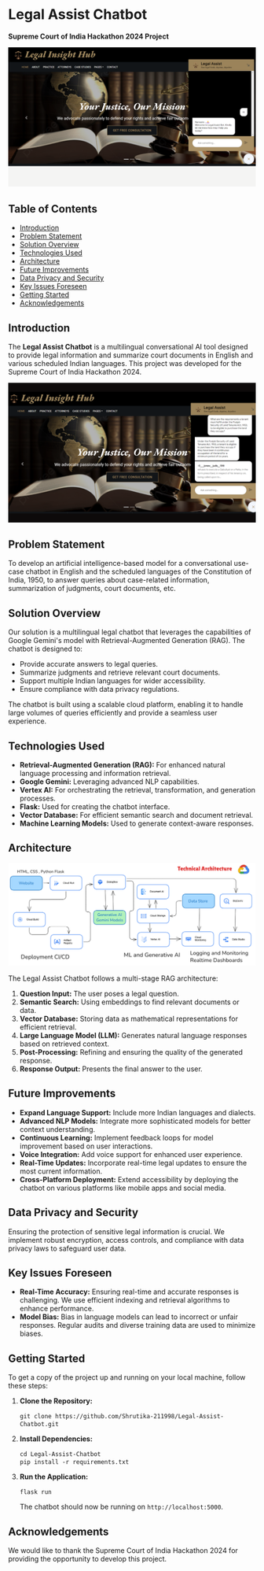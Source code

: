 
# Legal Assist Chatbot

**Supreme Court of India Hackathon 2024 Project**

![Architecture](./Images/home.png)

## Table of Contents

- [Introduction](#introduction)
- [Problem Statement](#problem-statement)
- [Solution Overview](#solution-overview)
- [Technologies Used](#technologies-used)
- [Architecture](#architecture)
- [Future Improvements](#future-improvements)
- [Data Privacy and Security](#data-privacy-and-security)
- [Key Issues Foreseen](#key-issues-foreseen)
- [Getting Started](#getting-started)
- [Acknowledgements](#acknowledgements)

## Introduction

The **Legal Assist Chatbot** is a multilingual conversational AI tool designed to provide legal information and summarize court documents in English and various scheduled Indian languages. This project was developed for the Supreme Court of India Hackathon 2024.


![Architecture](./Images/Legal.png)
## Problem Statement

To develop an artificial intelligence-based model for a conversational use-case chatbot in English and the scheduled languages of the Constitution of India, 1950, to answer queries about case-related information, summarization of judgments, court documents, etc.

## Solution Overview

Our solution is a multilingual legal chatbot that leverages the capabilities of Google Gemini's model with Retrieval-Augmented Generation (RAG). The chatbot is designed to:
- Provide accurate answers to legal queries.
- Summarize judgments and retrieve relevant court documents.
- Support multiple Indian languages for wider accessibility.
- Ensure compliance with data privacy regulations.

The chatbot is built using a scalable cloud platform, enabling it to handle large volumes of queries efficiently and provide a seamless user experience.

## Technologies Used

- **Retrieval-Augmented Generation (RAG):** For enhanced natural language processing and information retrieval.
- **Google Gemini:** Leveraging advanced NLP capabilities.
- **Vertex AI:** For orchestrating the retrieval, transformation, and generation processes.
- **Flask:** Used for creating the chatbot interface.
- **Vector Database:** For efficient semantic search and document retrieval.
- **Machine Learning Models:** Used to generate context-aware responses.

## Architecture

![Architecture](./Images/Architecture.png)

The Legal Assist Chatbot follows a multi-stage RAG architecture:
1. **Question Input:** The user poses a legal question.
2. **Semantic Search:** Using embeddings to find relevant documents or data.
3. **Vector Database:** Storing data as mathematical representations for efficient retrieval.
4. **Large Language Model (LLM):** Generates natural language responses based on retrieved context.
5. **Post-Processing:** Refining and ensuring the quality of the generated response.
6. **Response Output:** Presents the final answer to the user.

## Future Improvements

- **Expand Language Support:** Include more Indian languages and dialects.
- **Advanced NLP Models:** Integrate more sophisticated models for better context understanding.
- **Continuous Learning:** Implement feedback loops for model improvement based on user interactions.
- **Voice Integration:** Add voice support for enhanced user experience.
- **Real-Time Updates:** Incorporate real-time legal updates to ensure the most current information.
- **Cross-Platform Deployment:** Extend accessibility by deploying the chatbot on various platforms like mobile apps and social media.

## Data Privacy and Security

Ensuring the protection of sensitive legal information is crucial. We implement robust encryption, access controls, and compliance with data privacy laws to safeguard user data.

## Key Issues Foreseen

- **Real-Time Accuracy:** Ensuring real-time and accurate responses is challenging. We use efficient indexing and retrieval algorithms to enhance performance.
- **Model Bias:** Bias in language models can lead to incorrect or unfair responses. Regular audits and diverse training data are used to minimize biases.

## Getting Started

To get a copy of the project up and running on your local machine, follow these steps:

1. **Clone the Repository:**
   ```
   git clone https://github.com/Shrutika-211998/Legal-Assist-Chatbot.git
   ```
2. **Install Dependencies:**
   ```
   cd Legal-Assist-Chatbot
   pip install -r requirements.txt
   ```
3. **Run the Application:**
   ```
   flask run
   ```
   The chatbot should now be running on `http://localhost:5000`.


## Acknowledgements

We would like to thank the Supreme Court of India Hackathon 2024 for providing the opportunity to develop this project.
